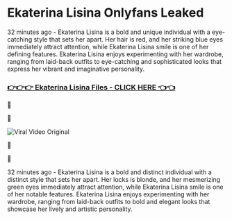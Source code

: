 # Ekaterina Lisina Onlyfans Leaked

<p>32 minutes ago - Ekaterina Lisina is a bold and unique individual with a eye-catching style that sets her apart. Her hair is red, and her striking blue eyes immediately attract attention, while Ekaterina Lisina smile is one of her defining features. Ekaterina Lisina enjoys experimenting with her wardrobe, ranging from laid-back outfits to eye-catching and sophisticated looks that express her vibrant and imaginative personality.</p><p>
<h3><a href="https://fansleaks.com-getfree.pro/ekaterina-lisina" rel="nofollow">👉👉👉 Ekaterina Lisina Files - CLICK HERE 👈👈</a></h3>
<p>🔻</p>
<p>🔻</p> <p>
<a href="https://fansleaks.com-getfree.pro/ekaterina-lisina" rel="nofollow"><img src="https://i.imgur.com/0ZbtXZ5.gif" alt="Viral Video Original" style="max-width: 100%; display: inline-block;" data-target="animated-image.originalImage"></a>
<p>🔻</p>
<p>🔻</p> <p>32 minutes ago - Ekaterina Lisina is a bold and distinct individual with a distinct style that sets her apart. Her locks is blonde, and her mesmerizing green eyes immediately attract attention, while Ekaterina Lisina smile is one of her notable features. Ekaterina Lisina enjoys experimenting with her wardrobe, ranging from laid-back outfits to bold and elegant looks that showcase her lively and artistic personality.</p>